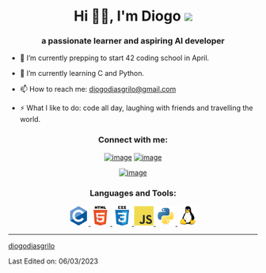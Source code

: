 <h1 align="center">Hi 👋🏽, I'm Diogo <img height="40" src="https://emoji.gg/assets/emoji/7333-parrotdance.gif"></h1>
<h3 align="center">a passionate learner and aspiring AI developer</h3>

- 🔭 I’m currently prepping to start 42 coding school in April.

- 🌱 I’m currently learning C and Python.

- 📫 How to reach me: diogodiasgrilo@gmail.com

- ⚡ What I like to do: code all day, laughing with friends and travelling the world.

<h3 align="center">Connect with me:</h3>
<div align="center">

[![image](https://img.shields.io/badge/LinkedIn-0077B5?style=for-the-badge&logo=linkedin&logoColor=white)](https://www.linkedin.com/in/diogo-dias-b838231a4/)
[![image](https://img.shields.io/badge/Instagram-E4405F?style=for-the-badge&logo=instagram&logoColor=white)](https://www.instagram.com/made2travel/)
<!-- [![image](https://img.shields.io/badge/Twitter-1DA1F2?style=for-the-badge&logo=twitter&logoColor=white)](https://twitter.com/brantlauro) -->
[![image](https://img.shields.io/badge/Gmail-D14836?style=for-the-badge&logo=gmail&logoColor=white)](mailto:produtor.diogodiasgrilo@gmail.com)
  
</div>

<h3 align="center">Languages and Tools:</h3>

<p align="center"> 
  <a href="https://www.linux.org/" target="_blank"> 
    <img src="https://raw.githubusercontent.com/devicons/devicon/master/icons/c/c-original.svg" alt="c" width="40" height="40"/> 
  </a> 
  <a href="https://www.w3.org/html/" target="_blank"> 
    <img src="https://raw.githubusercontent.com/devicons/devicon/master/icons/html5/html5-original-wordmark.svg" alt="html5" width="40" height="40"/> 
  </a>
  <a href="https://www.w3schools.com/css/" target="_blank"> 
    <img src="https://raw.githubusercontent.com/devicons/devicon/master/icons/css3/css3-original-wordmark.svg" alt="css3" width="40" height="40"/> 
  </a>  
  <a href="https://developer.mozilla.org/en-US/docs/Web/JavaScript" target="_blank"> 
    <img src="https://raw.githubusercontent.com/devicons/devicon/master/icons/javascript/javascript-original.svg" alt="javascript" width="40" height="40"/> 
  </a>
  <a href="https://www.python.org" target="_blank"> 
    <img src="https://raw.githubusercontent.com/devicons/devicon/master/icons/python/python-original.svg" alt="python" width="40" height="40"/> 
  </a> 
  <a href="https://www.linux.org/" target="_blank"> 
    <img src="https://raw.githubusercontent.com/devicons/devicon/master/icons/linux/linux-original.svg" alt="linux" width="40" height="40"/> 
  </a> 
</p>

------

[diogodiasgrilo](https://github.com/diogodiasgrilo)

Last Edited on: 06/03/2023
